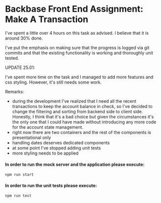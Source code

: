 # Backbase Front End Assignment: Make A Transaction

I've spent a little over 4 hours on this task as advised. I believe that it is around 30% done.

I've put the emphasis on making sure that the progress is logged via git commits and that the existing functionality is working and thoroughly unit tested. 

UPDATE 25.01:

I've spent more time on the task and I managed to add more features and css styling. However, it's still needs some work.

Remarks:
* during the development I've realized that I need all the recent transactions to keep the account balance in check, so I've decided to change the filtering and sorting from backend side to client side. Honestly, I think that it's a bad choice but given the circumstances it's the only one that I could have made without introducing any more code for the account state management.
* right now there are two containers and the rest of the components is presentational only
* handling dates deserves dedicated components
* at some point I've stopped adding unit tests
* more styling needs to be applied

#### In order to run the mock server and the application please execute:
`npm run start`

#### In order to run the unit tests please execute:
`npm run test`
